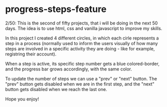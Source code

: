 # progress-steps-feature

2/50: 
This is the second of fifty projects, that i will be doing in the next 50 days.
The idea is to use html, css and vanilla javascript to improve my skills.

In this project I created 4 different circles, in which each cirle represents a step in a process (normally used to inform the users visually of how many steps are involved in a specific activity they are doing - like for example, registring their account).  

When a step is active, its specific step number gets a blue colored-border, and the progress bar grows accordingly, with the same color. 

To update the number of steps we can use a "prev" or "next" button.
The "prev" button gets disabled when we are in the first step, and the "next" button gets disabled when we reach the last one.

Hope you enjoy!